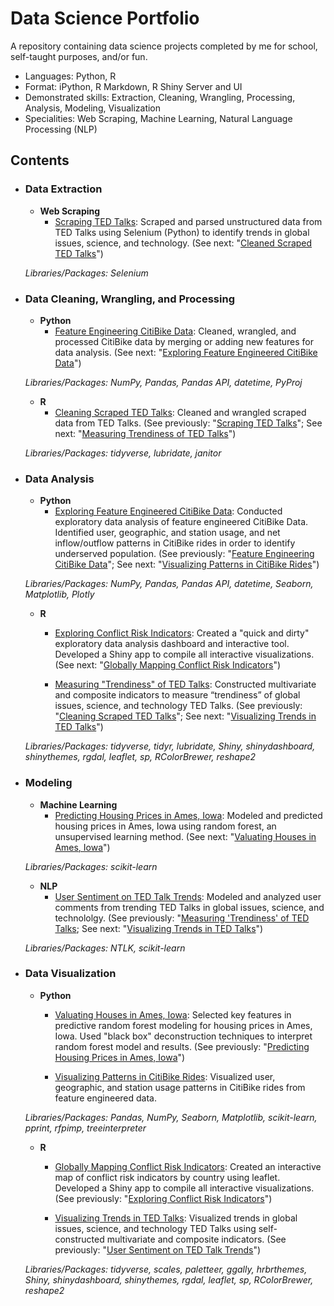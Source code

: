 # Data Science Portfolio
A repository containing data science projects completed by me for school, self-taught purposes, and/or fun.

* Languages: Python, R
* Format: iPython, R Markdown, R Shiny Server and UI
* Demonstrated skills: Extraction, Cleaning, Wrangling, Processing, Analysis, Modeling, Visualization
* Specialities: Web Scraping, Machine Learning, Natural Language Processing (NLP)

## Contents
- ### Data Extraction
	- __Web Scraping__
		- [Scraping TED Talks](): Scraped and parsed unstructured data from TED Talks using Selenium (Python) to identify trends in global issues, science, and technology. (See next: "[Cleaned Scraped TED Talks]()")
		
	_Libraries/Packages: Selenium_ 
	
- ### Data Cleaning, Wrangling, and Processing
	- __Python__
		- [Feature Engineering CitiBike Data](): Cleaned, wrangled, and processed CitiBike data by merging or adding new features for data analysis. (See next: "[Exploring Feature Engineered CitiBike Data]()")
		
	_Libraries/Packages: NumPy, Pandas, Pandas API, datetime, PyProj_ 

	- __R__ 
		- [Cleaning Scraped TED Talks](): Cleaned and wrangled scraped data from TED Talks. (See previously: "[Scraping TED Talks]()"; See next: "[Measuring Trendiness of TED Talks]()")
		
	_Libraries/Packages: tidyverse, lubridate, janitor_ 		

- ### Data Analysis
	- __Python__
		- [Exploring Feature Engineered CitiBike Data](): Conducted exploratory data analysis of feature engineered CitiBike Data. Identified user, geographic, and station usage, and net inflow/outflow patterns in CitiBike rides in order to identify underserved population. (See previously: "[Feature Engineering CitiBike Data]()"; See next: "[Visualizing Patterns in CitiBike Rides]()")
		
	_Libraries/Packages: NumPy, Pandas, Pandas API, datetime, Seaborn, Matplotlib, Plotly_ 

	- __R__ 
		- [Exploring Conflict Risk Indicators](): Created a "quick and dirty" exploratory data analysis dashboard and interactive tool. Developed a Shiny app to compile all interactive visualizations. (See next: "[Globally Mapping Conflict Risk Indicators]()")
	
		- [Measuring "Trendiness" of TED Talks](): Constructed multivariate and composite indicators to measure “trendiness” of global issues, science, and technology TED Talks. (See previously: "[Cleaning Scraped TED Talks]()"; See next: "[Visualizing Trends in TED Talks]()")
	
	_Libraries/Packages: tidyverse, tidyr, lubridate, Shiny, shinydashboard, shinythemes, rgdal, leaflet, sp, RColorBrewer, reshape2_  

- ### Modeling
	- __Machine Learning__
		- [Predicting Housing Prices in Ames, Iowa](): Modeled and predicted housing prices in Ames, Iowa using random forest, an unsupervised learning method. (See next: "[Valuating Houses in Ames, Iowa]()")
		
	 _Libraries/Packages: scikit-learn_ 
	
	- __NLP__
		- [User Sentiment on TED Talk Trends](): Modeled and analyzed user comments from trending TED Talks in global issues, science, and technololgy. (See previously: "[Measuring 'Trendiness' of TED Talks](); See next: "[Visualizing Trends in TED Talks]()")
		
	 _Libraries/Packages: NTLK, scikit-learn_ 

- ### Data Visualization
	- __Python__
		- [Valuating Houses in Ames, Iowa](): Selected key features in predictive random forest modeling for housing prices in Ames, Iowa. Used "black box" deconstruction techniques to interpret random forest model and results. (See previously: "[Predicting Housing Prices in Ames, Iowa]()")
	
		- [Visualizing Patterns in CitiBike Rides](): Visualized user, geographic, and station usage patterns in CitiBike rides from feature engineered data. 
		
	_Libraries/Packages: Pandas, NumPy, Seaborn, Matplotlib, scikit-learn, pprint, rfpimp, treeinterpreter_ 

	- __R__ 
		- [Globally Mapping Conflict Risk Indicators](): Created an interactive map of conflict risk indicators by country using leaflet. Developed a Shiny app to compile all interactive visualizations. (See previously: "[Exploring Conflict Risk Indicators]()")
		
		- [Visualizing Trends in TED Talks](): Visualized trends in global issues, science, and technology TED Talks using self-constructed multivariate and composite indicators. (See previously: "[User Sentiment on TED Talk Trends]()")
		
  	_Libraries/Packages: tidyverse, scales, paletteer, ggally, hrbrthemes, Shiny, shinydashboard, shinythemes, rgdal, leaflet, sp, RColorBrewer, reshape2_ 
